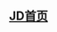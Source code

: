 ---
layout: post
title: <h2><a href="/京东/京东.html">JD首页</a></h2>
description: 这是模仿JD首页做的静态页面。
category: blog
---